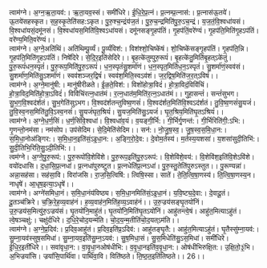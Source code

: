 

  
त्वाम॑ग्ने। अ॒ग्न॒ऋ॒ता॒यव॑:। ऋ॒ता॒यव॒स्सं। समी॑धिरे। ई॒धि॒रे॒प्र॒त्नं। प्र॒त्नम्प्र॒त्नास॑:। प्र॒त्नास॑ऊ॒तये॑। ऊ॒तये॑सहस्कृत। स॒ह॒स्कृ॒तेति॑सह:ऽकृत। पु॒रु॒श्च॒न्द्रंय॑ज॒तं। पु॒रु॒च॒न्द्रमिति॑पु॒रु॒ऽच॒न्द्रं। य॒ज॒तं॒वि॒श्वधा॑यसं। वि॒श्वधा॑यसं॒दमू॑नसं। वि॒श्वधा॑यस॒मिति॑वि॒श्वऽधा॑यसं। दमू॑नसङ्गृ॒हप॑तिं। गृ॒हप॑तिं॒वरे॑ण्यं। गृ॒हप॑ति॒मिति॑गृ॒हऽप॑तिं। वरे॑ण्य॒मिति॒वरे॑ण्यं।।  
त्वाम॑ग्ने। अ॒ग्ने॒अति॑थिं। अति॑थिम्पू॒र्व्यं। पू॒र्व्यंविश॑:। विश॑श्शो॒चिष्के॑षं। शो॒चिष्के॑सङ्गृ॒हप॑तिं। गृ॒हप॑ति॒न्नि। गृ॒हप॑ति॒मिति॑गृ॒हऽप॑तिं। निषे॑दिरे। से॒दि॒र॒इति॑सेदिरे।। बृ॒हत्के॑तुम्पुरु॒रूपं॑। बृ॒हत्के॑तु॒मिति॑बृ॒हत्ऽके॑तुं। पु॒रु॒रूपं॑धन॒स्पृतं॑। पु॒रु॒रूप॒मिति॑पु॒रु॒ऽरूपं॑। ध॒न॒स्पृतं॑सु॒शर्मा॑णं। ध॒न॒स्पृत॒मिति॑ध॒न॒ऽस्पृतं॑। सु॒शर्मा॑णं॒स्वव॑सं। सु॒शर्मा॑ण॒मिति॑सु॒ऽशर्मा॑णं। स्वव॑शञ्जर॒द्विषं॑। स्वव॑श॒मिति॒स्वऽव॑शं। ज॒र॒द्विष॒मिति॑ज॒र॒त्ऽविषं॑।।  
त्वाम॑ग्ने। अ॒ग्ने॒मानु॑षी:। मानु॑षीरीळते। ई॒ळ॒ते॒विश॑:। विशो॑होत्रा॒विदं॑। हो॒त्रा॒विदं॒विवि॑चिं। हो॒त्रा॒विद॒मिति॑हो॒त्रा॒ऽविदं॑। विवि॑चिंरत्न॒धात॑मं। र॒त्न॒धात॑म॒मिति॑र॒त्न॒ऽधात॑मं।। गुहा॒सन्तं॑। सन्तं॑सुभग। सु॒भ॒ग॒वि॒श्वद॑र्शतं। सु॒भ॒गेति॑सुऽभग। वि॒श्वद॑र्शतन्तुविष्व॒णसं॑। वि॒श्वद॑र्शत॒मिति॑वि॒श्वऽद॑र्शतं। तु॒वि॒ष्व॒णसं॑सु॒यजं॑। तु॒वि॒स्व॒नस॒मिति॑तु॒वि॒ऽस्व॒नसं॑। सु॒यजं॑घृत॒श्रियं॑। सु॒यज॒मिति॑सु॒ऽयजं॑। घृ॒त॒श्रिय॒मिति॑घृ॒तऽश्रियं॑।।  
त्वाम॑ग्ने। अ॒ग्ने॒ध॒र्ण॒सिं। ध॒र्ण॒सिंवि॒श्वधा॑। वि॒श्वधा॑व॒यं। व॒यङ्गी॒र्भि:। गी॒र्भिर्गृ॒णन्त॑:। गी॒र्भिरिति॑गी॒:ऽभि:। गृ॒णन्तो॒नम॑सा। नम॑सोप। उप॑सेदिम। से॒दि॒मेति॑सेदिम।। सन॑:। नो॒जु॒ष॒स्व॒। जु॒ष॒स्व॒स॒मि॒धा॒न:। स॒मि॒धा॒नोअ॑ङ्गिर:। स॒मि॒धा॒न॒इति॑सं॒ऽइ॒धा॒न:। अ॒ङ्गि॒रो॒दे॒व:। दे॒वोम॒र्तस्य॑। म॒र्तस्य॒यशसा॑। य॒शसा॑सुदी॒तिभि॑:। सु॒दी॒तिभि॒रिति॒सु॒ऽदी॒तिभि॑:।।  
त्वम॑ग्ने। अ॒ग्ने॒पु॒रु॒रूप॑:। पु॒रु॒रूपो॑वि॒शेवि॑शे। पु॒रु॒रूप॒इति॑पु॒रु॒ऽरूप॑:। वि॒शेवि॑शे॒वय॑:। वि॒शेवि॑श॒इति॑वि॒शेऽवि॑शे। वयो॑दधासि। द॒धा॒सि॒प्र॒त्नधा॑। प्र॒त्नधा॑पुरुष्टुत। प्र॒त्नधेति॑प्र॒त्नऽधा॑। पु॒रु॒स्तु॒तेति॑पुरुऽस्तुत।। पु॒रूण्यन्ना॑। अन्ना॒सह॑सा। सह॑सा॒वि। विरा॑जसि। रा॒ज॒सि॒त्विषि॑:। त्विषि॒स्सा। साते॑। ते॒ति॒त्वि॒षा॒णस्य॑। ति॒त्वि॒षा॒णस्य॒न। नाधृषे॑। आ॒धृष॒इत्या॒ऽधृषे॑।।  
त्वाम॑ग्ने। अग्ने॑समिधा॒नं। स॒मि॒धा॒नंय॑विष्ठ्य। स॒मि॒धा॒नमिति॑सं॒ऽइ॒धा॒नं। य॒वि॒ष्ट्य॒दे॒वा:। दे॒वादू॒तं। दू॒तञ्च॑क्रिरे। च॒क्रि॒रे॒ह॒व्य॒वाह॑नं। ह॒व्य॒वाह॑न॒मिति॑ह॒व्य॒ऽवाह॑नं।। उ॒रु॒ज्रय॑सङ्घृ॒तयो॑निं। उ॒रु॒ज्रय॑स॒मित्यु॑रु॒ऽज्रय॑सं। घृ॒तयो॑नि॒माहु॑तं। घृ॒तयो॑नि॒मिति॑घृ॒तऽयो॑निं। आहु॑तन्त्वे॒षं। आहु॑त॒मित्याऽहु॑तं। त्वे॒षञ्चक्षु॑:। चक्षु॑र्दधिरे। द॒धि॒रे॒चोद॒यन्म॑ति। चो॒द॒य॒न्म॒तीति॑चो॒द॒यत्ऽम॑ति।।  
त्वाम॑ग्ने। अ॒ग्ने॒प्र॒दिव॑:। प्र॒दिव॒आहु॑तं। प्र॒दिव॒इति॑प्र॒ऽदिव॑:। आहु॑तङ्घृ॒तै:। आहु॑त॒मित्याऽहु॑तं। घृ॒तैस्सु॑म्ना॒यव॑:। सु॒म्ना॒यव॑स्सुष॒समिधा॑। सु॒म्ना॒यव॒इति॑सु॒म्न॒ऽयव॑:। सु॒ष॒मिधा॒सं। सु॒स॒मिधेति॑सु॒ऽस॒मिधा॑। समी॑धिरे। ई॒धि॒र॒इती॑धिरे।। सवा॑वृधा॒न:। वा॒वृ॒धा॒नओष॑धीभि:। व॒वृ॒धा॒नइति॑व॒वृ॒धा॒न:। ओष॑धीभिरुक्षि॒त:। उ॒क्षि॒तो॒३॒॑भि। अ॒भिज्रयां॑सि। ज्रयां॑सि॒पार्थि॑वा। पार्थि॑वा॒वि। विति॑ष्ठते। ति॒ष्ठ॒त॒इति॑तिष्ठते।। 26।।  
